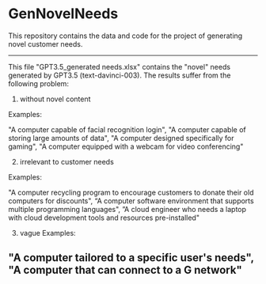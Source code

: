# GenNovelNeeds
This repository contains the data and code for the project of generating novel customer needs.

-----------------------------------
This file "GPT3.5_generated needs.xlsx" contains the "novel" needs generated by GPT3.5 (text-davinci-003). The results suffer from the following problem:
1. without novel content

Examples:

"A computer capable of facial recognition login",
"A computer capable of storing large amounts of data",
"A computer designed specifically for gaming",
"A computer equipped with a webcam for video conferencing"

2. irrelevant to customer needs

Examples:

"A computer recycling program to encourage customers to donate their old computers for discounts",
“A computer software environment that supports multiple programming languages",
”A cloud engineer who needs a laptop with cloud development tools and resources pre-installed"

3. vague
Examples:

"A computer tailored to a specific user's needs",
"A computer that can connect to a G network"
--------------------------------
